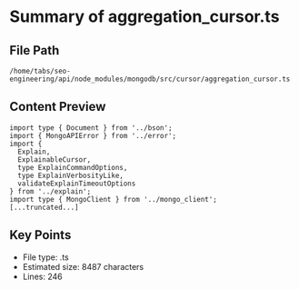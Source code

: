 # Summary of aggregation_cursor.ts
  
## File Path
`/home/tabs/seo-engineering/api/node_modules/mongodb/src/cursor/aggregation_cursor.ts`

## Content Preview
```
import type { Document } from '../bson';
import { MongoAPIError } from '../error';
import {
  Explain,
  ExplainableCursor,
  type ExplainCommandOptions,
  type ExplainVerbosityLike,
  validateExplainTimeoutOptions
} from '../explain';
import type { MongoClient } from '../mongo_client';
[...truncated...]
```

## Key Points
- File type: .ts
- Estimated size: 8487 characters
- Lines: 246
